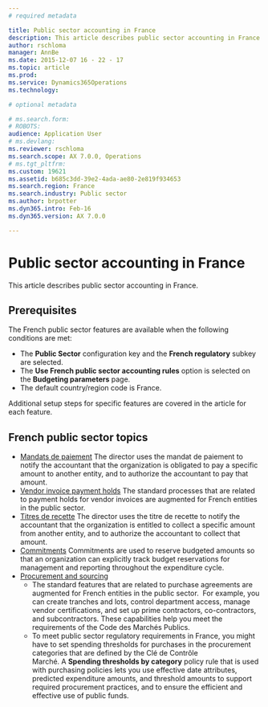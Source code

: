 ```yaml
---
# required metadata

title: Public sector accounting in France
description: This article describes public sector accounting in France.
author: rschloma
manager: AnnBe
ms.date: 2015-12-07 16 - 22 - 17
ms.topic: article
ms.prod: 
ms.service: Dynamics365Operations
ms.technology: 

# optional metadata

# ms.search.form: 
# ROBOTS: 
audience: Application User
# ms.devlang: 
ms.reviewer: rschloma
ms.search.scope: AX 7.0.0, Operations
# ms.tgt_pltfrm: 
ms.custom: 19621
ms.assetid: b685c3dd-39e2-4ada-ae80-2e819f934653
ms.search.region: France
ms.search.industry: Public sector
ms.author: brpotter
ms.dyn365.intro: Feb-16
ms.dyn365.version: AX 7.0.0

---
```


# Public sector accounting in France

This article describes public sector accounting in France.

Prerequisites
-------------

The French public sector features are available when the following conditions are met:

-   The **Public Sector** configuration key and the **French regulatory** subkey are selected.
-   The **Use French public sector accounting rules** option is selected on the **Budgeting parameters** page.
-   The default country/region code is France.

Additional setup steps for specific features are covered in the article for each feature.

## French public sector topics
-   [Mandats de paiement](mandats-de-paiement-public-sector-france.md) The director uses the mandat de paiement to notify the accountant that the organization is obligated to pay a specific amount to another entity, and to authorize the accountant to pay that amount.
-   [Vendor invoice payment holds](vendor-invoice-payment-holds-public-sector-france.md) The standard processes that are related to payment holds for vendor invoices are augmented for French entities in the public sector.
-   [Titres de recette](titres-de-recette-public-sector-france.md) The director uses the titre de recette to notify the accountant that the organization is entitled to collect a specific amount from another entity, and to authorize the accountant to collect that amount.
-   [Commitments](/wiki/commitments-in-the-public-sector-in-france/) Commitments are used to reserve budgeted amounts so that an organization can explicitly track budget reservations for management and reporting throughout the expenditure cycle.
-   [Procurement and sourcing](procurement-sourcing-public-sector-france.md)
    -   The standard features that are related to purchase agreements are augmented for French entities in the public sector.  For example, you can create tranches and lots, control department access, manage vendor certifications, and set up prime contractors, co-contractors, and subcontractors. These capabilities help you meet the requirements of the Code des Marchés Publics.
    -   To meet public sector regulatory requirements in France, you might have to set spending thresholds for purchases in the procurement categories that are defined by the Clé de Contrôle Marché. A **Spending thresholds by category** policy rule that is used with purchasing policies lets you use effective date attributes, predicted expenditure amounts, and threshold amounts to support required procurement practices, and to ensure the efficient and effective use of public funds.


